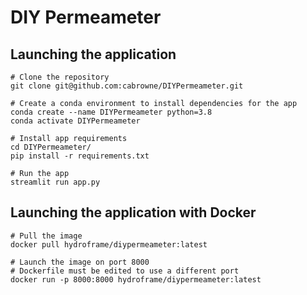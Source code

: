 # DIY Permeameter

## Launching the application
```
# Clone the repository
git clone git@github.com:cabrowne/DIYPermeameter.git

# Create a conda environment to install dependencies for the app
conda create --name DIYPermeameter python=3.8
conda activate DIYPermeameter

# Install app requirements
cd DIYPermeameter/
pip install -r requirements.txt

# Run the app
streamlit run app.py
```

## Launching the application with Docker
```
# Pull the image
docker pull hydroframe/diypermeameter:latest

# Launch the image on port 8000
# Dockerfile must be edited to use a different port
docker run -p 8000:8000 hydroframe/diypermeameter:latest
```